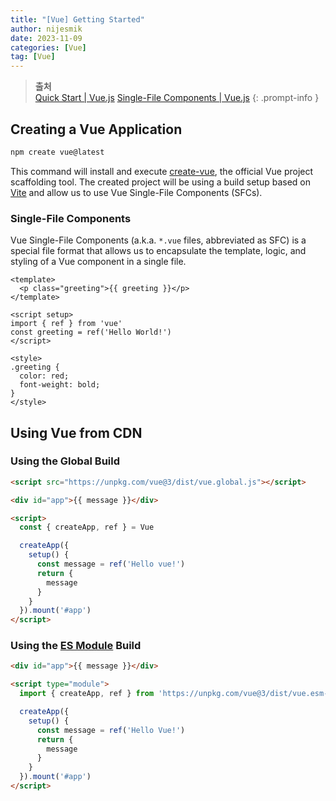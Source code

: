 ```yaml
---
title: "[Vue] Getting Started"
author: nijesmik
date: 2023-11-09
categories: [Vue]
tag: [Vue]
---
```


> **출처** <br>
> [Quick Start | Vue.js](https://vuejs.org/guide/quick-start.html)
> [Single-File Components | Vue.js](https://vuejs.org/guide/scaling-up/sfc.html)
{: .prompt-info }

## Creating a Vue Application

```bash
npm create vue@latest
```

This command will install and execute [create-vue](https://github.com/vuejs/create-vue), the official Vue project scaffolding tool. The created project will be using a build setup based on [Vite](https://vitejs.dev/) and allow us to use Vue Single-File Components (SFCs).

### Single-File Components

Vue Single-File Components (a.k.a. `*.vue` files, abbreviated as SFC) is a special file format that allows us to encapsulate the template, logic, and styling of a Vue component in a single file.

```vue
<template>
  <p class="greeting">{{ greeting }}</p>
</template>

<script setup>
import { ref } from 'vue'
const greeting = ref('Hello World!')
</script>

<style>
.greeting {
  color: red;
  font-weight: bold;
}
</style>
```

## Using Vue from CDN

### Using the Global Build

```html
<script src="https://unpkg.com/vue@3/dist/vue.global.js"></script>

<div id="app">{{ message }}</div>

<script>
  const { createApp, ref } = Vue

  createApp({
    setup() {
      const message = ref('Hello vue!')
      return {
        message
      }
    }
  }).mount('#app')
</script>
```

### Using the [ES Module](https://developer.mozilla.org/en-US/docs/Web/JavaScript/Guide/Modules) Build

```html
<div id="app">{{ message }}</div>

<script type="module">
  import { createApp, ref } from 'https://unpkg.com/vue@3/dist/vue.esm-browser.js'

  createApp({
    setup() {
      const message = ref('Hello Vue!')
      return {
        message
      }
    }
  }).mount('#app')
</script>
```
